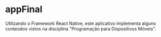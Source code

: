 # appFinal
Utilizando o Framework React Native, este aplicativo implementa alguns conteúdos vistos na disciplina "Programação para Dispositivos Móveis".
